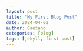 ```yaml
---
layout: post
title: "My First Blog Post"
date: 2024-04-02
author: Gaetano
categories: [blog]
tags: [jekyll, first post]
---
```


<!-- ---
layout: post
title: Flake it till you make it
subtitle: Excerpt from Soulshaping by Jeff Brown
cover-img: /assets/img/path.jpg
thumbnail-img: /assets/img/thumb.png
share-img: /assets/img/path.jpg
tags: [books, test]
author: Sharon Smith and Barry Simpson
--- -->